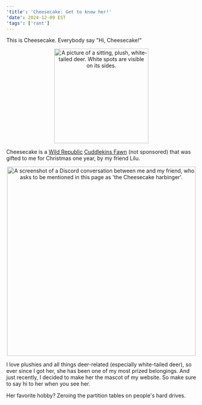 ```yaml
---
'title': 'Cheesecake: Get to know her!'
'date': 2024-12-09 EST
'tags': ['rant']
---
```


This is Cheesecake. Everybody say "Hi, Cheesecake!"

<p align="center">
  <img src="/cheesecake.png" width="250" height="250" alt="A picture of a sitting, plush, white-tailed deer. White spots are visible on its sides."/>
</p>

<!-- more -->

Cheesecake is a [Wild Republic](https://www.wildrepublic.com) [Cuddlekins Fawn](https://shop.wildrepublic.com/products/fawn-stuffed-animal-12?variant=49246967333174) (not sponsored) that was gifted to me for Christmas one year, by my friend Lilu.

<p align="center">
  <img src="/lilu-convo.png" width="500" alt="A screenshot of a Discord conversation between me and my friend, who asks to be mentioned in this page as 'the Cheesecake harbinger'."/>
</p>

I love plushies and all things deer-related (especially white-tailed deer), so ever since I got her, she has been one of my most prized belongings. And just recently, I decided to make her the mascot of my website. So make sure to say hi to her when you see her.

Her favorite hobby? Zeroing the partition tables on people's hard drives.
